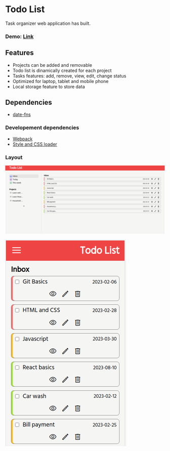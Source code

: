 # **Todo List**

Task organizer web application has built.

### Demo: [Link](https://ev0clu.github.io/todo-list/)

## Features

-   Projects can be added and removable
-   Todo list is dinamically created for each project
-   Tasks features: add, remove, view, edit, change status
-   Optimized for laptop, tablet and mobile phone
-   Local storage feature to store data

## Dependencies

-   [date-fns](https://github.com/date-fns/date-fns)

### Developement dependencies

-   [Webpack](https://webpack.js.org/)
-   [Style and CSS loader](https://webpack.js.org/guides/asset-management/)

### Layout

![layout1 picture](https://github.com/ev0clu/todo-list/blob/main/layout1.png?raw=true)

![layout2 picture](https://github.com/ev0clu/todo-list/blob/main/layout2.png?raw=true)
